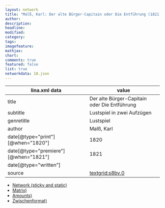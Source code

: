 ```yaml
---
layout: network
title: "Malß, Karl: Der alte Bürger-Capitain oder Die Entführung (1821)"
author:
description:
headline:
modified:
category:
tags:
imagefeature: 
mathjax: 
chart: 
comments: true
featured: false
list: true
networkdata: 18.json
---
```

lina.xml data  | value
------------- | -------------
title|Der alte Bürger-Capitain oder Die Entführung
subtitle|Lustspiel in zwei Aufzügen
genretitle|Lustspiel
author|Malß, Karl
date[@type="print"][@when="1820"]|1820
date[@type="premiere"][@when="1821"]|1821
date[@type="written"]|
source|[textgrid:s8bv.0](https://textgridlab.org/1.0/tgcrud-public/rest/textgrid:s8bv.0/data)



* [Network (sticky and static)](/linas/network18)
* [Matrix)](/linas/matrix18)
* [Amounts)](/linas/amount18)
* [Zwischenformat)](/linas/lina18 )
